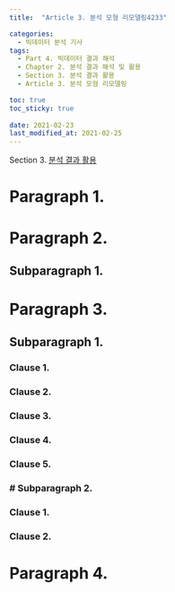 ```yaml
---
title:  "Article 3. 분석 모형 리모델링4233"

categories:
  - 빅데이터 분석 기사
tags: 
  - Part 4. 빅데이터 결과 해석
  - Chapter 2. 분석 결과 해석 및 활용
  - Section 3. 분석 결과 활용
  - Article 3. 분석 모형 리모델링

toc: true
toc_sticky: true
 
date: 2021-02-23
last_modified_at: 2021-02-25
---
```


Section 3. [분석 결과 활용]()

# Paragraph 1. 

# Paragraph 2. 

## Subparagraph 1. 

# Paragraph 3. 

## Subparagraph 1. 

### Clause 1. 

### Clause 2. 

### Clause 3. 

### Clause 4. 

### Clause 5. 

###  # Subparagraph 2. 

### Clause 1. 

### Clause 2. 

# Paragraph 4. 

